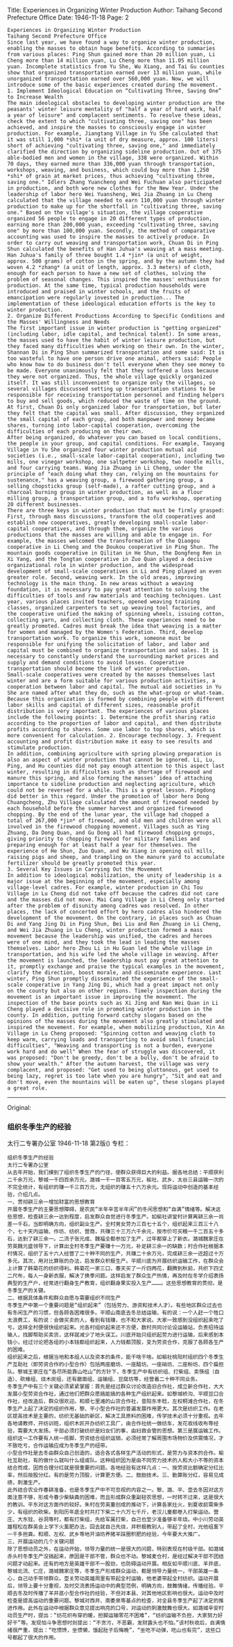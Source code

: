 Title: Experiences in Organizing Winter Production
Author: Taihang Second Prefecture Office
Date: 1946-11-18
Page: 2

    Experiences in Organizing Winter Production
    Taihang Second Prefecture Office
    Since last year, we have found a way to organize winter production, enabling the masses to obtain huge benefits. According to summaries from various places: Ping Shun gained more than 20 million yuan, Li Cheng more than 14 million yuan, Lu Cheng more than 11.05 million yuan. Incomplete statistics from Yu She, Wu Xiang, and Tai Gu counties show that organized transportation earned over 13 million yuan, while unorganized transportation earned over 560,000 yuan. Now, we will introduce some of the basic experiences created during the movement.
    1. Implement Ideological Education on “Cultivating Three, Saving One” to Increase Wealth
    The main ideological obstacles to developing winter production are the peasants' winter leisure mentality of "half a year of hard work, half a year of leisure" and complacent sentiments. To resolve these ideas, check the extent to which "cultivating three, saving one" has been achieved, and inspire the masses to consciously engage in winter production. For example, Jiangtang Village in Yu She calculated that it was still 1,000 *shi* (a unit of dry measure, approx. 100 liters) short of achieving "cultivating three, saving one," and immediately clarified the direction by organizing sideline production. Out of 375 able-bodied men and women in the village, 338 were organized. Within 70 days, they earned more than 336,000 yuan through transportation, workshops, weaving, and business, which could buy more than 1,250 *shi* of grain at market prices, thus achieving "cultivating three, saving one." Idlers Zhang Yuancheng and Wei Fuchuan also participated in production, and both wore new clothes for the New Year. Under the leadership of labor hero Wei Yuansheng, Wei Jia Zhuang in Lu Cheng calculated that the village needed to earn 110,000 yuan through winter production to make up for the shortfall in "cultivating three, saving one." Based on the village's situation, the village cooperative organized 56 people to engage in 20 different types of production, earning more than 200,000 yuan, exceeding "cultivating three, saving one" by more than 100,000 yuan. Secondly, the method of comparative accounting was used to inspire the masses to actively produce. In order to carry out weaving and transportation work, Chuan Di in Ping Shun calculated the benefits of Han Juhua's weaving at a mass meeting. Han Juhua's family of three bought 1.4 *jin* (a unit of weight, approx. 500 grams) of cotton in the spring, and by the autumn they had woven 4.2 *zhang* (a unit of length, approx. 3.3 meters) of cloth, enough for each person to have a new set of clothes, solving the problem of seasonal changes. This inspired the masses' enthusiasm for production. At the same time, typical production households were introduced and praised in winter schools, and the fruits of emancipation were regularly invested in production... The implementation of these ideological education efforts is the key to winter production.
    2. Organize Different Productions According to Specific Conditions and the Masses' Willingness and Needs
    The first important issue in winter production is "getting organized" (including labor, idle capital, and technical talent). In some areas, the masses used to have the habit of winter leisure production, but they faced many difficulties when working on their own. In the winter, Shannan Di in Ping Shun summarized transportation and some said: It is too wasteful to have one person drive one animal, others said: People who know how to do business don't tell everyone when they see money to be made. Everyone unanimously felt that they suffered a loss because they were not organized. Thus, the whole village quickly organized itself. It was still inconvenient to organize only the villages, so several villages discussed setting up transportation stations to be responsible for receiving transportation personnel and finding helpers to buy and sell goods, which reduced the waste of time on the ground. At first, Chuan Di only organized labor for transportation, but later they felt that the capital was small. After discussion, they organized the small capital of each group, and both manpower and money became shares, turning into labor-capital cooperation, overcoming the difficulties of each producing on their own.
    After being organized, do whatever you can based on local conditions, the people in your group, and capital conditions. For example, Taoyang Village in Yu She organized four winter production mutual aid societies (i.e., small-scale labor-capital cooperation), including two mills, one vinegar workshop, one saltpeter workshop, two noodle mills, and four carrying teams. Wang Jia Zhuang in Li Cheng, under the principle of "each doing what they can, relying on the mountains for sustenance," has a weaving group, a firewood gathering group, a selling chopsticks group (self-made), a rafter cutting group, and a charcoal burning group in winter production, as well as a flour milling group, a transportation group, and a tofu workshop, operating 20 different businesses.
    There are three keys in winter production that must be firmly grasped: First, through mass discussions, transform the old cooperatives and establish new cooperatives, greatly developing small-scale labor-capital cooperatives, and through them, organize the various productions that the masses are willing and able to engage in. For example, the masses welcomed the transformation of the Qiaogou cooperative in Li Cheng and the Doukou cooperative in Ping Shun. The mountain goods cooperative in Qilitan in He Shun, the Dongfeng Ren in Xi Yang, and the Tongtan cooperative in Zuo Quan played a decisive organizational role in winter production, and the widespread development of small-scale cooperatives in Li and Ping played an even greater role. Second, weaving work. In the old areas, improving technology is the main thing. In new areas without a weaving foundation, it is necessary to pay great attention to solving the difficulties of tools and raw materials and teaching techniques. Last year, various places invited teachers, opened weaving training classes, organized carpenters to set up weaving tool factories, and the cooperative unified the making of spinning wheels, issuing cotton, collecting yarn, and collecting cloth. These experiences need to be greatly promoted. Cadres must break the idea that weaving is a matter for women and managed by the Women's Federation. Third, develop transportation work. To organize this work, someone must be responsible for unifying the solicitation of labor, and labor and capital must be combined to organize transportation and sales. It is necessary to constantly understand the surrounding market prices and supply and demand conditions to avoid losses. Cooperative transportation should become the link of winter production.
    Small-scale cooperatives were created by the masses themselves last winter and are a form suitable for various production activities, a cooperation between labor and capital. The mutual aid societies in Yu She are named after what they do, such as the what-group or what-team. Because this organization is formed by combining people with different labor skills and capital of different sizes, reasonable profit distribution is very important. The experiences of various places include the following points: 1. Determine the profit sharing ratio according to the proportion of labor and capital, and then distribute profits according to shares. Some use labor to top shares, which is more convenient for calculation. 2. Encourage technology. 3. Frequent accounting and profit distribution make it easy to see results and stimulate production.
    In addition, combining agriculture with spring plowing preparation is also an aspect of winter production that cannot be ignored. Li, Lu, Ping, and Hu counties did not pay enough attention to this aspect last winter, resulting in difficulties such as shortage of firewood and manure this spring, and also forming the masses' idea of attaching importance to sideline production and neglecting agriculture, which could not be reversed for a while. This is a great lesson. Pingdong did better in this regard. Under the promotion of labor hero Dong Chuangcheng, Zhu Village calculated the amount of firewood needed by each household before the summer harvest and organized firewood chopping. By the end of the lunar year, the village had chopped a total of 267,000 *jin* of firewood, and old men and children were all involved in the firewood chopping movement. Villages such as Ying Zhuang, Da Dong Quan, and Gu Dong all had firewood chopping groups, giving priority to chopping firewood for military families and preparing enough for at least half a year for themselves. The experience of He Shun, Zuo Quan, and Wu Xiang in opening oil mills, raising pigs and sheep, and trampling on the manure yard to accumulate fertilizer should be greatly promoted this year.
    3. Several Key Issues in Carrying Out the Movement
    In addition to ideological mobilization, the unity of leadership is a major issue at the beginning of the movement, especially among village-level cadres. For example, winter production in Chi Tou Village in Lu Cheng did not take off because the cadres did not care and the masses did not move. Mai Cang Village in Li Cheng only started after the problem of disunity among cadres was resolved. In other places, the lack of concerted effort by hero cadres also hindered the development of the movement. On the contrary, in places such as Chuan Di and Yang Jing Di in Ping Shun, Bei Liu and Ren Zhuang in Li Cheng, and Wei Jia Zhuang in Lu Cheng, winter production formed a mass movement because the leadership was unified, the cadres and heroes were of one mind, and they took the lead in leading the masses themselves. Labor hero Zhou Li in Hu Guan led the whole village in transportation, and his wife led the whole village in weaving. After the movement is launched, the leadership must pay great attention to it, promptly exchange and praise the typical examples in the movement, clarify the direction, boost morale, and disseminate experience. Last winter, Ping Shun promptly disseminated the experience of the small-scale cooperative in Yang Jing Di, which had a great impact not only on the county but also on other regions. Timely inspection during the movement is an important issue in improving the movement. The inspection of the base points such as Xi Jing and Nan Wei Quan in Li Cheng played a decisive role in promoting winter production in the county. In addition, putting forward catchy slogans based on the opinions of the masses during the movement also greatly stimulated and inspired the movement. For example, when mobilizing production, Xin An Village in Lu Cheng proposed: "Spinning cotton and weaving cloth to keep warm, carrying loads and transporting to avoid small financial difficulties", "Weaving and transporting is not a burden, everyone work hard and do well" When the fear of struggle was discovered, it was proposed: "Don't be greedy, don't be a bully, don't be afraid to show your wealth." After the autumn harvest, the village was very complacent, and proposed: "Get used to being gluttonous, get used to being lazy, regret is too late when you are hungry", "Sit and eat and don't move, even the mountains will be eaten up", these slogans played a great role.



<hr /> 

Original: 


### 组织冬季生产的经验
太行二专署办公室
1946-11-18
第2版()
专栏：

    组织冬季生产的经验
    太行二专署办公室
    从去年开始，我们摸到了组织冬季生产的门径，使群众获得巨大的利益。据各地总结：平顺获利二千余万元，黎城一千四百余万元，潞城一千一百零五万元，榆社、武乡、太谷三县运输一次的不完全统计，有组织的赚一千三百万元，无组织的赚五十六万余元。现将运动中创造的基本经验，介绍几点。
    一、贯彻耕三余一增加财富的思想教育
    开展冬季生产的主要思想障碍，是农民“半年辛苦半年闲”的冬闲思想和“自满”情绪等。解决这些思想，检查耕三余一达到程度，启发群众自觉进行冬季生产。如榆社讲堂村计算离耕三余一尚差一千石，当即明确方向，组织副业生产。全村男女劳力三百七十五个，组织起来三百三十八个，七十天内运输、作坊、纺织、营商，共赚三十三万六千余元，按市价可买粮一千二百五十多石，达到了耕三余一。二流子张元成、魏福全都参加了生产，过年都穿上了新衣。潞城魏家庄在劳英魏元盛领导下，计算出全村冬季生产要赚十一万元，补足耕三余一的缺数；村合作社根据本村情况，组织了五十六人经营了二十种不同的生产，共赚二十余万元，完成耕三余一还超过十万多元。其次，用对比算账的办法，启发群众积极生产。平顺川底为开展纺织运输工作，在群众会上计算了韩菊花的纺织得利。韩菊花一家三口，春天买了一斤四两花，翻腾到秋前，共织下四丈二尺布，每人一身新衣服，解决了换季问题。这样启发了群众生产热情，再及时在冬学介绍表扬典型的生产户，经常进行翻身生产教育，组织翻身果实投入生产………。这些思想教育的贯彻，是冬季生产的关键。
    二、根据具体条件和群众自愿与需要组织不同生产
    冬季生产中第一个重要问题是“组织起来”（包括劳力、游资和技术人才）。有些地区群众过去也有冬闲生产的习惯，但各顾各困难很多。平顺山南底去冬总结运输，有的说：一个人赶一个牲口太浪费工，有的说：会做买卖的人，看到有钱赚，也不和大家说。大家一致感到没组织起来吃了亏。这样全村便很快组织起来。光各村组织起来还不方便，数村共同讨论设运输站，负责招待运输人，找脚帮助买卖货，这样就减少了地头误工。川底开始只组织起劳力进行运输，后来感到本钱小，经过讨论把各组的小本钱都组织起来，人力钱都顶股，变为劳资合作，克服了各顾各生产的困难。
    组织起来之后，根据当地和本组人以及资本的条件，能干啥干啥。如榆社桃阳村组织四个冬季生产互助社（即劳资合作的小型合作）包括两座磨坊、一座醋坊、一座硝坊、二座粉坊、四个扁担队。黎城王家庄在“各尽所能靠山吃山”的方针下，冬季生产中有纺织组、打柴组、卖筷组（自造）、砍椽组、烧木炭组，还有磨面组、运输组、豆腐坊等，经营着二十种不同业务。
    冬季生产中有三个关键必须紧紧掌握：首先是经过群众讨论改造旧合作社，成立新合作社，大大发展小型劳资合作社，通过他们把群众愿搞能搞的各种生产组织起来。如黎城桥沟、平顺豆口合作社，经改造后，群众很欢迎。和顺七里滩的山货合作社，昔阳东丰稔，左权桐滩合作社，在冬季生产上起了决定的组织作用，黎、平小型合作社的普遍发展作用更大。其次是纺织工作。在老区提高技术是主要的，纺织无基础的新区，解决工具原料的困难，传学技术必须十分重视。去年各地请教师，开纺训班，组织木匠开办纺织工具厂，由合作社统一做纺车，发花收线收布等经验，需要大大发扬。干部必须打破纺织是妇女们的事，由妇救会管的思想。第三是展运输工作。组织这一工作要有人统一揽脚，劳资结合组织运销，必须经常了解周围市场物价及供需情况，才不致吃亏，合作运输应成为冬季生产的纽带。
    小型合作社是去冬由群众自己创造的，适合各式各样生产活动的形式，是劳力与资本的合作。榆社互助社，有的做什么就叫什么组或队。这种组织因为是由不同劳力技术的人和大小不等的资本结合而成，因而合理分红就是很重要的问题。各地经验有这样几点：一、按劳资比额确定分红比率，然后按股分红。有的是劳力顶股，计算更方便。二、鼓励技术。三、勤算账分红，容易见成绩，刺激生产。
    此外结合农业作春耕准备，也是冬季生产中不可忽视的内容之一。黎、潞、平、壶去冬因对这方面注意不够，形成今春少柴缺粪的困难，而且形成群众重副轻农思想，一时转不过来，这是很大的教训。平东对这方面作的较好。朱村在劳英董创成的推动下，计算各家灶火，到夏收前需柴多少，有组织的砍柴。到阳历年底全村共打下柴二十六万七千斤，老汉儿童都卷入打柴运动。营庄、大东铨、谷洞等村，都有打柴组，先给军属打柴，自己也至少准备够半年烧。中小川劳动英雄程松在群英会上学下火薰肥办法，回去就自己先烧，并积极教别人，带起了全村，光他组薰下一千多担粪。和顺、左权、武乡等地开油坊养猪羊踩圈积肥的经验，今年要大大推广。
    三、开展运动的几个关键问题
    除了思想动员之外，在运动开始，领导力量的统一是很大的问题，特别表现在村级干部。如潞城赤头村冬季生产没搞起来，原因是干部不管，群众也不动。黎城麦仓村，是经过解决干部不团结问题才动起来。还有的地方是英雄干部不一股劲，也防碍运动开展。相反如平顺川底、羊井底，黎城北流、仁庄，潞城魏家庄等，冬季生产形成群众运动，都是领导力量统一，干部英雄一条心，自己动手带领群众。壶关劳动英雄周里有带起全村运输，他老婆带起全村纺织。运动开展后，领导上要十分重视，及时交流表扬运动中的典型范例，明确方向，鼓舞情绪，传播经验。平顺去冬及时传播了羊井底小型合作社的经验，不但对本县、对其他地区影响也很大。运动中及时检查是提高运动的重要问题。黎城对西井、南委泉等基点的检查，对全县冬季生产起了决定的推进作用。此外在运动中根据群众意见提出响亮的口号，对运动的刺激鼓舞也很大。如潞城辛安村动员生产时，提出：“纺花织布穿的暖，担脚运输零花不困难”，“纺织运输不负担，大家努力好好干”等。发现怕斗争思想时则提出：“不贪污，不恶霸，发财露头也不怕。”该村秋收后，自满情绪很严重，提出：“吃惯馋，坐惯懒，饿起肚子后悔晚”，“坐吃不动弹，吃山也有完”，这些口号都起了很大的作用。
